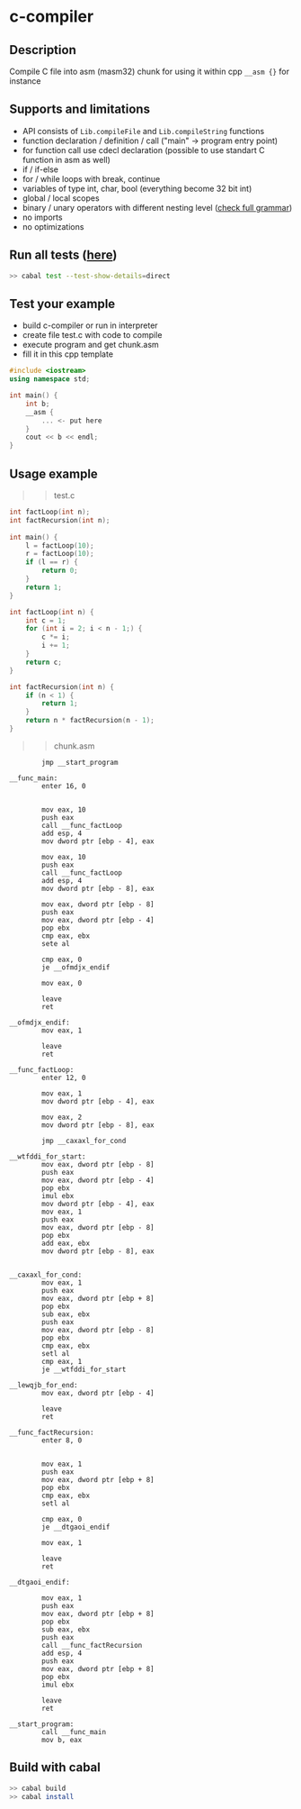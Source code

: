 # c-compiler

## Description
Compile C file into asm (masm32) chunk for using 
it within cpp `__asm {}` for instance

## Supports and limitations
- API consists of `Lib.compileFile` and `Lib.compileString` functions
- function declaration / definition / call ("main" -> program entry point)
- for function call use cdecl declaration (possible to use standart C function in asm as well)
- if / if-else
- for / while loops with break, continue
- variables of type int, char, bool (everything become 32 bit int)
- global / local scopes
- binary / unary operators with different nesting level ([check full grammar](src/Compiler/Syntax))
- no imports
- no optimizations

## Run all tests ([here](test/Spec.hs))
```bash
>> cabal test --test-show-details=direct
```

## Test your example
- build c-compiler or run in interpreter
- create file test.c with code to compile
- execute program and get chunk.asm
- fill it in this cpp template

```c++
#include <iostream>
using namespace std;

int main() {
	int b;
	__asm {
		... <- put here
	}
	cout << b << endl;
}
```

## Usage example

>> test.c

```c
int factLoop(int n);
int factRecursion(int n);
             
int main() {
	l = factLoop(10);
	r = factLoop(10);
	if (l == r) {
		return 0;
	}
	return 1;
}

int factLoop(int n) {
	int c = 1;
	for (int i = 2; i < n - 1;) {
		c *= i;
		i += 1;
	}
	return c;
}

int factRecursion(int n) {
	if (n < 1) {
		return 1;
	}
	return n * factRecursion(n - 1);
}
```

>> chunk.asm

```assembly
        jmp __start_program

__func_main:
        enter 16, 0


        mov eax, 10
        push eax
        call __func_factLoop
        add esp, 4
        mov dword ptr [ebp - 4], eax

        mov eax, 10
        push eax
        call __func_factLoop
        add esp, 4
        mov dword ptr [ebp - 8], eax

        mov eax, dword ptr [ebp - 8]
        push eax
        mov eax, dword ptr [ebp - 4]
        pop ebx
        cmp eax, ebx
        sete al

        cmp eax, 0
        je __ofmdjx_endif

        mov eax, 0

        leave
        ret

__ofmdjx_endif:
        mov eax, 1

        leave
        ret

__func_factLoop:
        enter 12, 0

        mov eax, 1
        mov dword ptr [ebp - 4], eax

        mov eax, 2
        mov dword ptr [ebp - 8], eax

        jmp __caxaxl_for_cond

__wtfddi_for_start:
        mov eax, dword ptr [ebp - 8]
        push eax
        mov eax, dword ptr [ebp - 4]
        pop ebx
        imul ebx
        mov dword ptr [ebp - 4], eax
        mov eax, 1
        push eax
        mov eax, dword ptr [ebp - 8]
        pop ebx
        add eax, ebx
        mov dword ptr [ebp - 8], eax


__caxaxl_for_cond:
        mov eax, 1
        push eax
        mov eax, dword ptr [ebp + 8]
        pop ebx
        sub eax, ebx
        push eax
        mov eax, dword ptr [ebp - 8]
        pop ebx
        cmp eax, ebx
        setl al
        cmp eax, 1
        je __wtfddi_for_start

__lewqjb_for_end:
        mov eax, dword ptr [ebp - 4]

        leave
        ret

__func_factRecursion:
        enter 8, 0


        mov eax, 1
        push eax
        mov eax, dword ptr [ebp + 8]
        pop ebx
        cmp eax, ebx
        setl al

        cmp eax, 0
        je __dtgaoi_endif

        mov eax, 1

        leave
        ret

__dtgaoi_endif:

        mov eax, 1
        push eax
        mov eax, dword ptr [ebp + 8]
        pop ebx
        sub eax, ebx
        push eax
        call __func_factRecursion
        add esp, 4
        push eax
        mov eax, dword ptr [ebp + 8]
        pop ebx
        imul ebx

        leave
        ret

__start_program:
        call __func_main
        mov b, eax
```

## Build with cabal

``` bash
>> cabal build
>> cabal install
```
